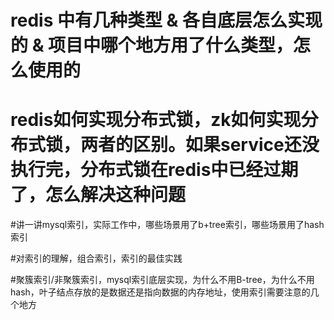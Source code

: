 # redis 中有几种类型 & 各自底层怎么实现的 & 项目中哪个地方用了什么类型，怎么使用的

# redis如何实现分布式锁，zk如何实现分布式锁，两者的区别。如果service还没执行完，分布式锁在redis中已经过期了，怎么解决这种问题

















#讲一讲mysql索引，实际工作中，哪些场景用了b+tree索引，哪些场景用了hash索引

#对索引的理解，组合索引，索引的最佳实践

#聚簇索引/非聚簇索引，mysql索引底层实现，为什么不用B-tree，为什么不用hash，叶子结点存放的是数据还是指向数据的内存地址，使用索引需要注意的几个地方

